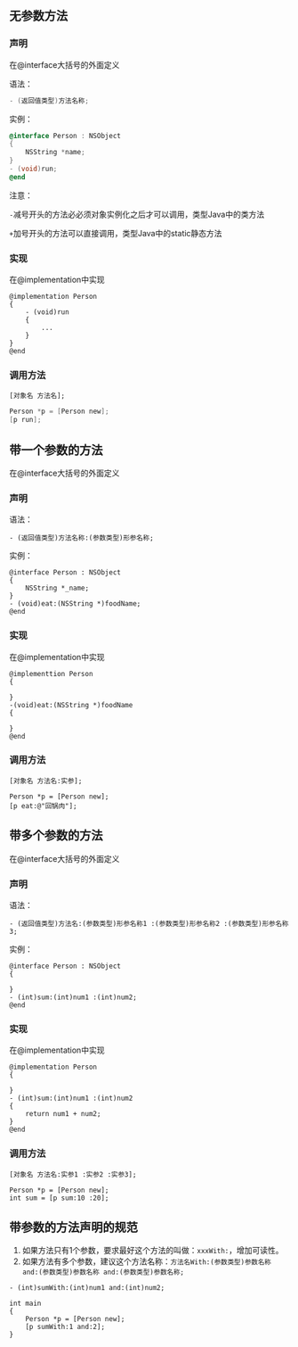 
## 无参数方法

### 声明

在@interface大括号的外面定义

语法：

```objective-c
- (返回值类型)方法名称;
```

实例：

```objective-c
@interface Person : NSObject
{
    NSString *name;
}
- (void)run;
@end
```

注意：

`-`减号开头的方法必必须对象实例化之后才可以调用，类型Java中的类方法

`+`加号开头的方法可以直接调用，类型Java中的static静态方法

### 实现

在@implementation中实现

```objc
@implementation Person
{
    - (void)run
    {
        ...
    }
}
@end
```

### 调用方法

```objc
[对象名 方法名];
```

```objective-c
Person *p = [Person new];
[p run];
```

## 带一个参数的方法

在@interface大括号的外面定义

### 声明

语法：

```objc
- (返回值类型)方法名称:(参数类型)形参名称;
```

实例：

```objc
@interface Person : NSObject
{
	NSString *_name;    
}
- (void)eat:(NSString *)foodName;
@end
```

### 实现

在@implementation中实现

```objc
@implementtion Person
{
    
}
-(void)eat:(NSString *)foodName
{
    
}
@end
```

### 调用方法

```objc
[对象名 方法名:实参];
```

```objc
Person *p = [Person new];
[p eat:@"回锅肉"];
```

## 带多个参数的方法

在@interface大括号的外面定义

### 声明

语法：

```objc
- (返回值类型)方法名:(参数类型)形参名称1 :(参数类型)形参名称2 :(参数类型)形参名称3;
```

实例：

```objc
@interface Person : NSObject
{
    
}
- (int)sum:(int)num1 :(int)num2;
@end
```

### 实现

在@implementation中实现

```objc
@implementation Person
{
    
}
- (int)sum:(int)num1 :(int)num2 
{
    return num1 + num2;
}
@end
```

### 调用方法

```objc
[对象名 方法名:实参1 :实参2 :实参3];
```

```objc
Person *p = [Person new];
int sum = [p sum:10 :20];
```

## 带参数的方法声明的规范

1. 如果方法只有1个参数，要求最好这个方法的叫做：`xxxWith:`，增加可读性。
2. 如果方法有多个参数，建议这个方法名称：`方法名With:(参数类型)参数名称 and:(参数类型)参数名称 and:(参数类型)参数名称;`

```objc
- (int)sumWith:(int)num1 and:(int)num2;

int main
{
    Person *p = [Person new];
    [p sumWith:1 and:2];
}
```























